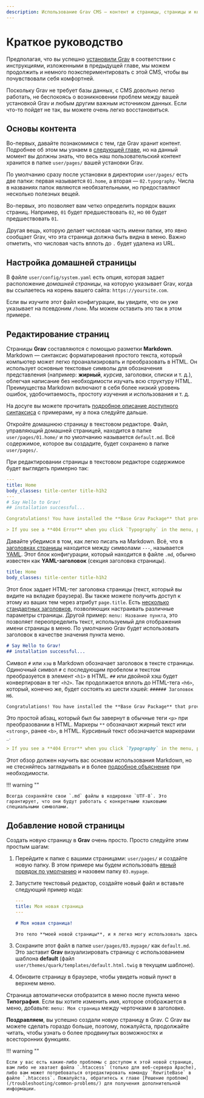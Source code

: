 ```yaml
---
description: Использование Grav CMS — контент и страницы, страницы и контент. Настройка домашней страницы.
---
```


# Краткое руководство

Предполагая, что вы успешно [установили Grav](../installation) в соответствии с инструкциями, изложенными в предыдущей главе, мы можем продолжить и немного поэкспериментировать с этой CMS, чтобы вы почувствовали себя комфортней.

Поскольку Grav не требует базы данных, с CMS довольно легко работать, не беспокоясь о возникновении проблем между вашей установкой Grav и любым другим важным источником данных. Если что-то пойдет не так, вы можете очень легко восстановиться.

## Основы контента

Во-первых, давайте познакомимся с тем, где Grav хранит контент. Подробнее об этом мы узнаем в [следующей главе](../folder-structure), но на данный момент вы должны знать, что весь наш пользовательский контент хранится в папке `user/pages/` вашей установки Grav.

По умолчанию сразу после установки в директории `user/pages/` есть две папки: первая называется `01.home`, а вторая — `02.typography`. Числа в названиях папок являются необязательными, но предоставляют несколько полезных вещей.

Во-первых, это позволяет вам четко определить порядок ваших страниц. Например, `01` будет предшествовать `02`, но `00` будет предшествовать `01`.

Другая вещь, которую делает числовая часть имени папки, это явно сообщает Grav, что эта страница должна быть видна в меню. Важно отметить, что числовая часть вплоть до `.` будет удалена из URL.

## Настройка домашней страницы

В файле `user/config/system.yaml` есть опция, которая задает расположение *домашней страницы*, на которую указывает Grav, когда вы ссылаетесь на корень вашего сайта: `https://yoursite.com`.

Если вы изучите этот файл конфигурации, вы увидите, что он уже указывает на псевдоним `/home`. Мы можем оставить это так в этом примере.

## Редактирование страниц

Страницы **Grav** составляются с помощью разметки **Markdown**. Markdown — синтаксис форматирования простого текста, который компьютер может легко проанализировать и преобразовать в HTML. Он использует основные текстовые символы для обозначения представления (например: **жирный**, _курсив_, заголовки, списки и т. д.), облегчая написание без необходимости изучать всю структуру HTML. Преимущества Markdown включают в себя более низкий уровень ошибок, удобочитаемость, простоту изучения и использования и т. д.

На досуге вы можете прочитать [подробное описание доступного синтаксиса](/content/markdown) с примерами, ну а пока следуйте дальше.

Откройте домашнюю страницу в текстовом редакторе. Файл, управляющий домашней страницей, находится в папке `user/pages/01.home/` и по умолчанию называется `default.md`. Всё содержимое, которое вы создадите, будет сохранено в папке `user/pages/`.

При редактировании страницы в текстовом редакторе содержимое будет выглядеть примерно так:

```yaml
---
title: Home
body_classes: title-center title-h1h2
---
# Say Hello to Grav!
## installation successful...

Congratulations! You have installed the **Base Grav Package** that provides a **simple page** and the default **Quark** theme to get you started.

> If you see a **404 Error** when you click `Typography` in the menu, please refer to the [troubleshooting guide](/troubleshooting/page-not-found).
```

Давайте убедимся в том, как легко писать на Markdown. Всё, что в [заголовках страницы](/content/headers) находится между символами `---`, называется [YAML](/advanced/yaml). Этот блок конфигурации, который находится в файле `.md`, обычно известен как **YAML-заголовок** (секция заголовка страницы).

```yaml
title: Home
body_classes: title-center title-h1h2
```

Этот блок задает HTML-тег заголовка страницы (текст, который вы видите на вкладке браузера). Вы также можете получить доступ к этому из ваших тем через атрибут `page.title`. Есть [несколько стандартных заголовков](/content/headers), позволяющих настраивать различные параметры страницы. Другой пример: `menu: Название пункта`, это позволяет переопределить текст, используемый для отображения имени страницы в меню. По умолчанию Grav будет использовать заголовок в качестве значения пункта меню.

```markdown
# Say Hello to Grav!
## installation successful...
```

Символ `#` или `хэш` в Markdown обозначает заголовок в тексте страницы. Одиночный символ `#` с последующим пробелом и текстом преобразуется в элемент `<h1>` в HTML. `##` или двойной хэш будет конвертирован в тег `<h2>`. Так продолжается вплоть до HTML-тега `<h6>`, который, конечно же, будет состоять из шести хэшей: `###### Заголовок H6`.

```markdown
Congratulations! You have installed the **Base Grav Package** that provides a **simple page** and the default **Quark** theme to get you started.
```

Это простой абзац, который был бы завернут в обычные теги `<p>` при преобразовании в HTML. Маркеры `**` обозначают жирный текст или `<strong>`, ранее `<b>`, в HTML. Курсивный текст обозначается маркерами `_`.

```markdown
> If you see a **404 Error** when you click `Typography` in the menu, please refer to the [troubleshooting guide](/troubleshooting/page-not-found).
```

Этот обзор должен научить вас основам использования Markdown, но не стесняйтесь заглядывать и в более [подробное объяснение](/content/markdown) при необходимости.

!!! warning ""

    Всегда сохраняйте свои `.md` файлы в кодировке `UTF-8`. Это гарантирует, что они будут работать с конкретными языковыми специальными символами.

## Добавление новой страницы

Создать новую страницу в **Grav** очень просто. Просто следуйте этим простым шагам:

1. Перейдите к папке с вашими страницами: `user/pages/` и создайте новую папку. В этом примере мы будем использовать [явный порядок по умолчанию](/content/content-pages) и назовем папку `03.mypage`.
2. Запустите текстовый редактор, создайте новый файл и вставьте следующий пример кода:

    ```yaml
    ---
    title: Моя новая страница
    ---
    ```

    ```markdown
    # Моя новая страница!

    Это тело **моей новой страницы**, и я легко могу использовать здесь синтаксис _Markdown_.
    ```

3. Сохраните этот файл в папке `user/pages/03.mypage/` как `default.md`. Это заставит **Grav** визуализировать страницу с использованием шаблона **default** (файл `user/themes/quark/templates/default.html.twig` в текущем шаблоне).
4. Обновите страницу в браузере, чтобы увидеть новый пункт в верхнем меню.

Страница автоматически отобразится в меню после пункта меню **Типография**. Если вы хотите изменить имя, которое отображается в меню, добавьте: `menu: Моя страница` между черточками в заголовке.

**Поздравляем**, вы успешно создали новую страницу в Grav. С Grav вы можете сделать гораздо больше, поэтому, пожалуйста, продолжайте читать, чтобы узнать о более продвинутых возможностях и всесторонних функциях.

!!! warning ""

    Если у вас есть какие-либо проблемы с доступом к этой новой странице, вам либо не хватает файла `.htaccess` (только для веб-сервера Apache), либо вам может потребоваться отредактировать команду `RewriteBase` в файле `.htaccess`. Пожалуйста, обратитесь к главе [Решение проблем](/troubleshooting/common-problems/) для получения дополнительной информации.
